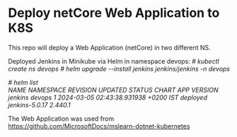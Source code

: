 # Deploy netCore Web Application to K8S
This repo will deploy a Web Application (netCore) in two different NS.

Deployed Jenkins in Minikube via Helm in namespace devops:
_# kubectl create ns devops_
_# helm upgrade --install jenkins jenkins/jenkins -n devops_

_# helm list                                                                                                                   
NAME   	NAMESPACE	REVISION	UPDATED                             	STATUS  	CHART         	APP VERSION
jenkins	devops   	1       	2024-03-05 02:43:38.931938 +0200 IST	deployed	jenkins-5.0.17	2.440.1_



The Web Application was used from https://github.com/MicrosoftDocs/mslearn-dotnet-kubernetes
